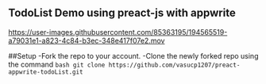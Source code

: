 ## TodoList Demo using preact-js with appwrite


https://user-images.githubusercontent.com/85363195/194565519-a79031e1-a823-4c84-b3ec-348e417f07e2.mov

##Setup
-Fork the repo to your account.
-Clone the newly forked repo using the command
``bash
git clone https://github.com/vasucp1207/preact-appwrite-todoList.git
``
